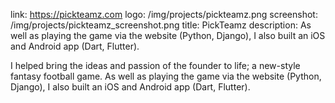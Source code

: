 link: https://pickteamz.com
logo: /img/projects/pickteamz.png
screenshot: /img/projects/pickteamz_screenshot.png
title: PickTeamz
description: As well as playing the game via the website (Python, Django), I also built an iOS and Android app (Dart, Flutter).

I helped bring the ideas and passion of the founder to life; a new-style fantasy
football game. As well as playing the game via the website (Python, Django), I
also built an iOS and Android app (Dart, Flutter).

